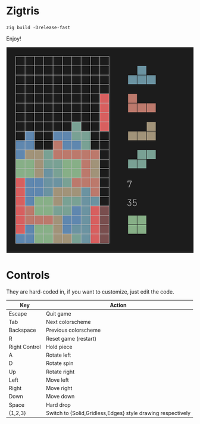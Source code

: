 # Zigtris

```console
zig build -Drelease-fast
```

Enjoy!

![Zigtris](./zigtris.png)

# Controls

They are hard-coded in, if you want to customize, just edit the code.

| Key | Action |
| --- | --- |
| Escape | Quit game |
| Tab | Next colorscheme |
| Backspace | Previous colorscheme |
| R | Reset game (restart) |
| Right Control | Hold piece |
| A | Rotate left |
| D | Rotate spin |
| Up | Rotate right |
| Left | Move left |
| Right | Move right |
| Down | Move down |
| Space | Hard drop |
| {1,2,3} | Switch to {Solid,Gridless,Edges} style drawing respectively |

#
